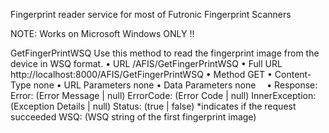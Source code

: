 
Fingerprint reader service for most of Futronic Fingerprint Scanners

NOTE: Works on Microsoft Windows ONLY !!

GetFingerPrintWSQ
Use this method to read the fingerprint image from the device in WSQ format.
•	URL
/AFIS/GetFingerPrintWSQ
•	Full URL
http://localhost:8000/AFIS/GetFingerPrintWSQ
•	Method
GET
•	Content-Type
none
•	URL Parameters
none
•	Data Parameters
none 
•	Response:
Error: (Error Message | null)
ErrorCode: (Error Code | null)
InnerException: (Exception Details | null)
Status: (true | false) *indicates if the request succeeded
WSQ:  (WSQ string of the first fingerprint image)
